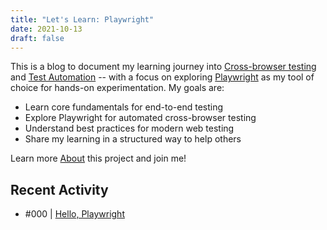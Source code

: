 ```yaml
---
title: "Let's Learn: Playwright"
date: 2021-10-13
draft: false
---
```


This is a blog to document my learning journey into [Cross-browser testing](https://developer.mozilla.org/en-US/docs/Learn/Tools_and_testing/Cross_browser_testing) and [Test Automation](https://developer.mozilla.org/en-US/docs/Learn/Tools_and_testing/Cross_browser_testing/Automated_testing) -- with a focus on exploring [Playwright](https://playwright.dev) as my tool of choice for hands-on experimentation. My goals are:

* Learn core fundamentals for end-to-end testing
* Explore Playwright for automated cross-browser testing
* Understand best practices for modern web testing
* Share my learning in a structured way to help others

Learn more [About](about) this project and join me!


## Recent Activity

 * #000 | [Hello, Playwright](001-hello)